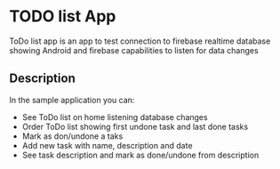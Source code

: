 # TODO list App

ToDo list app is an app to test connection to firebase realtime database showing Android and firebase capabilities to listen for data changes


## Description

In the sample application you can:
* See ToDo list on home listening database changes
* Order ToDo list showing first undone task and last done tasks
* Mark as don/undone a taks
* Add new task with name, description and date
* See task description and mark as done/undone from description 
